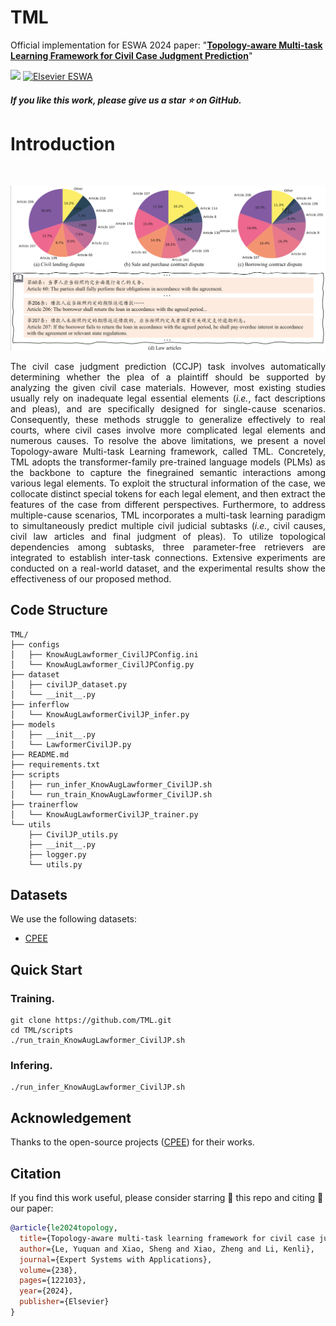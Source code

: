 <h1>TML </h1>

Official implementation for ESWA 2024 paper: "**[Topology-aware Multi-task Learning Framework for Civil Case Judgment Prediction](https://www.sciencedirect.com/science/article/pii/S0957417423026052)**"


 <div>
    <a href="https://yuquanle.github.io/tml-homepage/"><img src="https://img.shields.io/badge/Homepage-tml-pink"/></a> <a href="https://www.sciencedirect.com/science/article/pii/S0957417423026052">
  <img src="https://img.shields.io/badge/Elsevier-ESWA-blue?style=flat-square&logo=elsevier&logoColor=white" alt="Elsevier ESWA">
</a>

   </div>

<h5> If you like this work, please give us a star ⭐ on GitHub.  </h2>


<h1>Introduction</h1> 
</div>

 <br>

</h5>
</p> 
<p align="center">
    <img src="figs/teaserFig.png"/>
<p>
    <p align="justify"> The civil case judgment prediction (CCJP) task involves automatically determining whether the plea of a plaintiff should be supported by analyzing the given civil case materials. However, most existing studies usually rely on inadequate legal essential elements (<i>i.e.</i>, fact descriptions and pleas), and are specifically designed for single-cause scenarios. Consequently, these methods struggle to generalize effectively to real courts, where civil cases involve more complicated legal elements and numerous causes. To resolve the above limitations, we present a novel Topology-aware Multi-task Learning framework, called TML. Concretely, TML adopts the transformer-family pre-trained language models (PLMs) as the backbone to capture the finegrained semantic interactions among various legal elements. To exploit the structural information of the case, we collocate distinct special tokens for each legal element, and then extract the features of the case from different perspectives. Furthermore, to address multiple-cause scenarios, TML incorporates a multi-task learning paradigm to simultaneously predict multiple civil judicial subtasks (<i>i.e.</i>, civil causes, civil law articles and final judgment of pleas). To utilize topological dependencies among subtasks, three parameter-free retrievers are integrated to establish inter-task connections. Extensive experiments are conducted on a real-world dataset, and the experimental results show the effectiveness of our proposed method.</p>

## Code Structure
```
TML/
├── configs
│   ├── KnowAugLawformer_CivilJPConfig.ini
│   └── KnowAugLawformer_CivilJPConfig.py
├── dataset
│   ├── civilJP_dataset.py
│   └── __init__.py
├── inferflow
│   └── KnowAugLawformerCivilJP_infer.py
├── models
│   ├── __init__.py
│   └── LawformerCivilJP.py
├── README.md
├── requirements.txt
├── scripts
│   ├── run_infer_KnowAugLawformer_CivilJP.sh
│   └── run_train_KnowAugLawformer_CivilJP.sh
├── trainerflow
│   └── KnowAugLawformerCivilJP_trainer.py
└── utils
    ├── CivilJP_utils.py
    ├── __init__.py
    ├── logger.py
    └── utils.py
```

## Datasets
We use the following datasets:
- [CPEE](https://github.com/LiliizZ/CPEE)


## Quick Start

### Training.
```shell
git clone https://github.com/TML.git
cd TML/scripts
./run_train_KnowAugLawformer_CivilJP.sh
```

### Infering.
```shell
./run_infer_KnowAugLawformer_CivilJP.sh
```

## Acknowledgement
Thanks to the open-source projects ([CPEE](https://github.com/LiliizZ/CPEE)) for their works.

## Citation
If you find this work useful, please consider starring 🌟 this repo and citing 📑 our paper:


```bibtex
@article{le2024topology,
  title={Topology-aware multi-task learning framework for civil case judgment prediction},
  author={Le, Yuquan and Xiao, Sheng and Xiao, Zheng and Li, Kenli},
  journal={Expert Systems with Applications},
  volume={238},
  pages={122103},
  year={2024},
  publisher={Elsevier}
}
```
